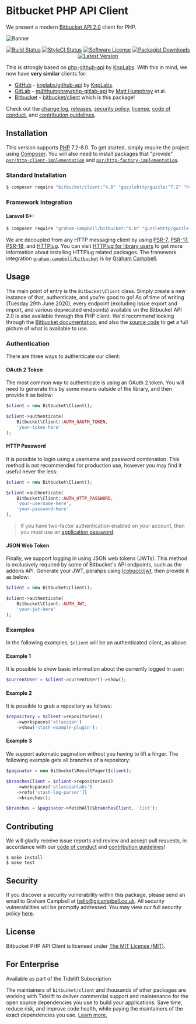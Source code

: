 # Bitbucket PHP API Client

We present a modern [Bitbucket API 2.0](https://api.bitbucket.org/) client for PHP.

![Banner](https://user-images.githubusercontent.com/2829600/86968999-f9334a80-c164-11ea-9c20-2a4f9f9c898f.png)

<p align="center">
<a href="https://github.com/BitbucketPHP/Client/actions?query=workflow%3ATests"><img src="https://img.shields.io/github/workflow/status/BitbucketPHP/Client/Tests?label=Tests&style=flat-square" alt="Build Status"></img></a>
<a href="https://github.styleci.io/repos/127466560"><img src="https://github.styleci.io/repos/127466560/shield" alt="StyleCI Status"></img></a>
<a href="LICENSE"><img src="https://img.shields.io/badge/license-MIT-brightgreen?style=flat-square" alt="Software License"></img></a>
<a href="https://packagist.org/packages/bitbucket/client"><img src="https://img.shields.io/packagist/dt/bitbucket/client?style=flat-square" alt="Packagist Downloads"></img></a>
<a href="https://github.com/BitbucketPHP/Client/releases"><img src="https://img.shields.io/github/release/BitbucketPHP/Client?style=flat-square" alt="Latest Version"></img></a>
</p>

This is strongly based on [php-github-api](https://github.com/KnpLabs/php-github-api) by [KnpLabs](https://github.com/KnpLabs). With this in mind, we now have **very similar** clients for:

* [GitHub](https://github.com/) - [knplabs/github-api](https://packagist.org/packages/knplabs/github-api) by [KnpLabs](https://github.com/KnpLabs/php-github-api).
* [GitLab](https://gitlab.com/) - [m4tthumphrey/php-gitlab-api](https://packagist.org/packages/m4tthumphrey/php-gitlab-api) by [Matt Humphrey](https://github.com/m4tthumphrey) et al.
* [Bitbucket](https://bitbucket.org/) - [bitbucket/client](https://packagist.org/packages/bitbucket/client) which is this package!

Check out the [change log](CHANGELOG.md), [releases](https://github.com/BitbucketPHP/Client/releases), [security policy](https://github.com/BitbucketPHP/Client/security/policy), [license](LICENSE), [code of conduct](.github/CODE_OF_CONDUCT.md), and [contribution guidelines](.github/CONTRIBUTING.md).


## Installation

This version supports [PHP](https://php.net) 7.2-8.0. To get started, simply require the project using [Composer](https://getcomposer.org). You will also need to install packages that "provide" [`psr/http-client-implementation`](https://packagist.org/providers/psr/http-client-implementation) and [`psr/http-factory-implementation`](https://packagist.org/providers/psr/http-factory-implementation).

### Standard Installation

```bash
$ composer require "bitbucket/client:^4.0" "guzzlehttp/guzzle:^7.2" "http-interop/http-factory-guzzle:^1.0"
```

### Framework Integration

#### Laravel 6+:

```bash
$ composer require "graham-campbell/bitbucket:^8.0" "guzzlehttp/guzzle:^7.2" "http-interop/http-factory-guzzle:^1.0"
```

We are decoupled from any HTTP messaging client by using [PSR-7](https://www.php-fig.org/psr/psr-7/), [PSR-17](https://www.php-fig.org/psr/psr-17/), [PSR-18](https://www.php-fig.org/psr/psr-18/), and [HTTPlug](https://httplug.io/). You can visit [HTTPlug for library users](https://docs.php-http.org/en/latest/httplug/users.html) to get more information about installing HTTPlug related packages. The framework integration [`graham-campbell/bitbucket`](https://github.com/GrahamCampbell/Laravel-Bitbucket) is by [Graham Campbell](https://github.com/GrahamCampbell).


## Usage

The main point of entry is the `Bitbucket\Client` class. Simply create a new instance of that, authenticate, and you're good to go! As of time of writing (Tuesday 29th June 2020), every endpoint (excluding issue export and import, and various deprecated endpoints) available on the Bitbucket API 2.0 is also available through this PHP client. We'd recommend looking through the [Bitbucket documentation](https://developer.atlassian.com/bitbucket/api/2/reference/), and also the [source code](https://github.com/BitbucketPHP/Client/tree/3.0/src) to get a full picture of what is available to use.

### Authentication

There are three ways to authenticate our client:

#### OAuth 2 Token

The most common way to authenticate is using an OAuth 2 token. You will need to generate this by some means outside of the library, and then provide it as below:

```php
$client = new Bitbucket\Client();

$client->authenticate(
    Bitbucket\Client::AUTH_OAUTH_TOKEN,
    'your-token-here'
);
```

#### HTTP Password

It is possible to login using a username and password combination. This method is not recommended for production use, however you may find it useful never the less:

```php
$client = new Bitbucket\Client();

$client->authenticate(
    Bitbucket\Client::AUTH_HTTP_PASSWORD,
    'your-username-here',
    'your-password-here'
);
```

> If you have two-factor authentication enabled on your account, then you must use an [application password](https://support.atlassian.com/bitbucket-cloud/docs/app-passwords/).

#### JSON Web Token

Finally, we support logging in using JSON web tokens (JWTs). This method is exclusively required by some of Bitbucket's API endpoints, such as the addons API. Generate your JWT, perahps using [lcobucci/jwt](https://github.com/lcobucci/jwt/tree/3.3.2), then provide it as below:


```php
$client = new Bitbucket\Client();

$client->authenticate(
    Bitbucket\Client::AUTH_JWT,
    'your-jwt-here'
);
```

### Examples

In the following examples, `$client` will be an authenticated client, as above.

#### Example 1

It is possible to show basic information about the currently logged in user:

```php
$currentUser = $client->currentUser()->show();
```

#### Example 2

It is possible to grab a repository as follows:

```php
$repository = $client->repositories()
    ->workspaces('atlassian')
    ->show('stash-example-plugin');
```

#### Example 3

We support automatic pagination without you having to lift a finger. The following example gets all branches of a repository:

```php
$paginator = new Bitbucket\ResultPager($client);

$branchesClient = $client->repositories()
    ->workspaces('atlassianlabs')
    ->refs('stash-log-parser'])
    ->branches();

$branches = $paginator->fetchAll($branchesClient, 'list');
```


## Contributing

We will gladly receive issue reports and review and accept pull requests, in accordance with our [code of conduct](.github/CODE_OF_CONDUCT.md) and [contribution guidelines](.github/CONTRIBUTING.md)!

```
$ make install
$ make test
```


## Security

If you discover a security vulnerability within this package, please send an email to Graham Campbell at hello@gjcampbell.co.uk. All security vulnerabilities will be promptly addressed. You may view our full security policy [here](https://github.com/BitbucketPHP/Client/security/policy).


## License

Bitbucket PHP API Client is licensed under [The MIT License (MIT)](LICENSE).


## For Enterprise

Available as part of the Tidelift Subscription

The maintainers of `bitbucket/client` and thousands of other packages are working with Tidelift to deliver commercial support and maintenance for the open source dependencies you use to build your applications. Save time, reduce risk, and improve code health, while paying the maintainers of the exact dependencies you use. [Learn more.](https://tidelift.com/subscription/pkg/packagist-bitbucket-client?utm_source=packagist-bitbucket-client&utm_medium=referral&utm_campaign=enterprise&utm_term=repo)
